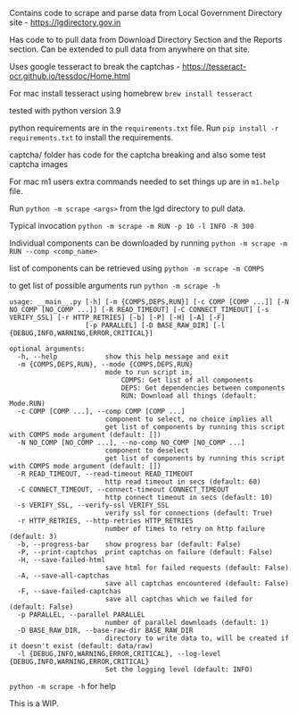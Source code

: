 
Contains code to scrape and parse data from Local Government Directory site - https://lgdirectory.gov.in

Has code to to pull data from Download Directory Section and the Reports section. Can be extended to pull data from anywhere on that site.

Uses google tesseract to break the captchas - https://tesseract-ocr.github.io/tessdoc/Home.html

For mac install tesseract using homebrew
`brew install tesseract`

tested with python version 3.9

python requirements are in the `requirements.txt` file. Run `pip install -r requirements.txt` to install the requirements.

captcha/ folder has code for the captcha breaking and also some test captcha images

For mac m1 users extra commands needed to set things up are in `m1.help` file.

Run `python -m scrape <args>` from the lgd directory to pull data.

Typical invocation `python -m scrape -m RUN -p 10 -l INFO -R 300`

Individual components can be downloaded by running `python -m scrape -m RUN --comp <comp_name>`

list of components can be retrieved using `python -m scrape -m COMPS`

to get list of possible arguments run `python -m scrape -h`
```
usage: __main__.py [-h] [-m {COMPS,DEPS,RUN}] [-c COMP [COMP ...]] [-N NO_COMP [NO_COMP ...]] [-R READ_TIMEOUT] [-C CONNECT_TIMEOUT] [-s VERIFY_SSL] [-r HTTP_RETRIES] [-b] [-P] [-H] [-A] [-F]
                   [-p PARALLEL] [-D BASE_RAW_DIR] [-l {DEBUG,INFO,WARNING,ERROR,CRITICAL}]

optional arguments:
  -h, --help            show this help message and exit
  -m {COMPS,DEPS,RUN}, --mode {COMPS,DEPS,RUN}
                        mode to run script in,
                        	COMPS: Get list of all components
                        	DEPS: Get dependencies between components
                        	RUN: Download all things (default: Mode.RUN)
  -c COMP [COMP ...], --comp COMP [COMP ...]
                        component to select, no choice implies all
                        get list of components by running this script with COMPS mode argument (default: [])
  -N NO_COMP [NO_COMP ...], --no-comp NO_COMP [NO_COMP ...]
                        component to deselect
                        get list of components by running this script with COMPS mode argument (default: [])
  -R READ_TIMEOUT, --read-timeout READ_TIMEOUT
                        http read timeout in secs (default: 60)
  -C CONNECT_TIMEOUT, --connect-timeout CONNECT_TIMEOUT
                        http connect timeout in secs (default: 10)
  -s VERIFY_SSL, --verify-ssl VERIFY_SSL
                        verify ssl for connections (default: True)
  -r HTTP_RETRIES, --http-retries HTTP_RETRIES
                        number of times to retry on http failure (default: 3)
  -b, --progress-bar    show progress bar (default: False)
  -P, --print-captchas  print captchas on failure (default: False)
  -H, --save-failed-html
                        save html for failed requests (default: False)
  -A, --save-all-captchas
                        save all captchas encountered (default: False)
  -F, --save-failed-captchas
                        save all captchas which we failed for (default: False)
  -p PARALLEL, --parallel PARALLEL
                        number of parallel downloads (default: 1)
  -D BASE_RAW_DIR, --base-raw-dir BASE_RAW_DIR
                        directory to write data to, will be created if it doesn't exist (default: data/raw)
  -l {DEBUG,INFO,WARNING,ERROR,CRITICAL}, --log-level {DEBUG,INFO,WARNING,ERROR,CRITICAL}
                        Set the logging level (default: INFO)
```


`python -m scrape -h` for help

This is a WIP.
